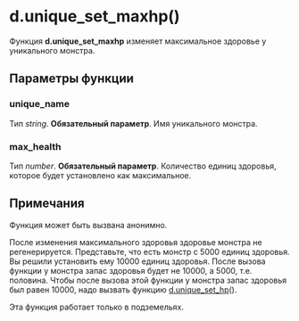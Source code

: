 # d.unique_set_maxhp()
Функция **d.unique_set_maxhp** изменяет максимальное здоровье у уникального монстра.

## Параметры функции
### unique_name
Тип *string*. **Обязательный параметр**. Имя уникального монстра.

### max_health
Тип *number*. **Обязательный параметр**. Количество единиц здоровья, которое будет установлено как максимальное.

## Примечания
Функция может быть вызвана анонимно.

После изменения максимального здоровья здоровье монстра не регенерируется. Представьте, что есть монстр с 5000 единиц здоровья. Вы решили установить ему 10000 единиц здоровья. После вызова функции у монстра запас здоровья будет не 10000, а 5000, т.е. половина. Чтобы после вызова этой функции у монстра запас здоровья был равен 10000, надо вызвать функцию [d.unique_set_hp](../d/d.unique_set_hp.md)().

Эта функция работает только в подземельях.